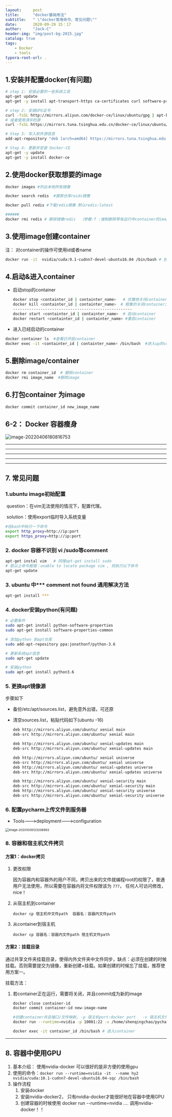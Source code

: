 ```yaml
---
layout:     post
title:      "docker基础用法"
subtitle:   " \"docker常用命令、常见问题\""
date:       2020-09-29 15：17
author:     "Jack-C"
header-img: "img/post-bg-2015.jpg"
catalog: true
tags:
    - Docker
    - tools
typora-root-url: .
---
```




## 1.安装并配置docker(有问题)

~~~bash
# step 1: 安装必要的一些系统工具
apt-get update
apt-get -y install apt-transport-https ca-certificates curl software-properties-common

# step 2: 安装GPG证书
curl -fsSL http://mirrors.aliyun.com/docker-ce/linux/ubuntu/gpg | apt-key add -
# 或者使用清华的源
curl -fsSL https://mirrors.tuna.tsinghua.edu.cn/docker-ce/linux/ubuntu/gpg | apt-key add -

# Step 3: 写入软件源信息
add-apt-repository "deb [arch=amd64] https://mirrors.tuna.tsinghua.edu.cn/docker-ce/linux/ubuntu $(lsb_release -cs) stable"

# Step 4: 更新并安装 Docker-CE
apt-get -y update
apt-get -y install docker-ce
~~~



## 2.使用docker获取想要的image

~~~bash
docker images #列出本地所有镜像

docker search redis  #搜索仓库reids镜像

docker pull redis #下载redis镜像 默认redis:latest

######
docker rmi redis # 删除镜像redis  （参数-f :强制删除带有运行中container的image）
~~~



## 3.使用image创建container

注： 对container的操作可使用id或者name

~~~bash
docker run -it  nvidia/cuda:9.1-cudnn7-devel-ubuntu16.04 /bin/bash # 创建并启动container， image形如：REPOSITORY:TAG  
~~~



## 4.启动&进入container

- 启动stop的container

  ~~~bash
  docker stop <containter_id | containter_name>   # 优雅地关闭container
  docker kill <containter_id | containter_name>  # 粗鲁的关闭container; stop给与一定的关闭时间交由容器自己保存状态，kill直接关闭容器
  ----------------------------------------------------
  docker start <containter_id | containter_name>  # 启动container
  docker restart <containter_id | containter_name> #重启container
  ~~~

  

- 进入已经启动的container

~~~bash
docker container ls  #查看已开启container
docker exec -it <containter_id | containter_name> /bin/bash  #进入up的container，并通过sh交互，# -it： 指定伪终端，可以交互
~~~

## 5.删除image/container

~~~bash
docker rm container_id  # 删除container
docker rmi image_name  #删除image
~~~

## 6.打包container 为image

~~~bash
docker commit container_id new_image_name
~~~



## 6-2： Docker 容器瘦身

![image-20220406180816753](../img\2020-09-29-docker\image-20220406180816753.png)

------

----

----

----

----



## 7. 常见问题

### 1.ubuntu image初始配置

​	question：在vim无法使用的情况下，配置代理。

​	solution：使用export临时导入系统变量

~~~bash
#在bash中执行一下命令
export http_proxy=http://ip:port
export https_proxy=http://ip:port
~~~



### 2. docker 容器不识别 vi /sudo等comment

~~~bash
apt-get instal vim   # 同理apt-get install sudo
# 若以上命令报错：unable to locate package vim , 则执行以下命令
apt-get update  
~~~



### 3. ubuntu 中*** comment not found 通用解决方法

~~~bash
apt-get install ***
~~~



### 4. docker安装python(有问题)

~~~bash
# 必要条件
sudo apt-get install python-software-properties  
sudo apt-get install software-properties-common

# 添加python 到apt仓库
sudo add-apt-repository ppa:jonathonf/python-3.6

# 更新系统apt信息
sudo apt-get update

# 安装python
sudo apt-get install python3.6
~~~

### 5. 更换apt镜像源

步骤如下

* 备份/etc/apt/sources.list，避免意外出错，可还原

* 清空sources.list，粘贴代码如下(ubuntu -16)

  ~~~bash
  deb http://mirrors.aliyun.com/ubuntu/ xenial main
  deb-src http://mirrors.aliyun.com/ubuntu/ xenial main
  
  deb http://mirrors.aliyun.com/ubuntu/ xenial-updates main
  deb-src http://mirrors.aliyun.com/ubuntu/ xenial-updates main
  
  deb http://mirrors.aliyun.com/ubuntu/ xenial universe
  deb-src http://mirrors.aliyun.com/ubuntu/ xenial universe
  deb http://mirrors.aliyun.com/ubuntu/ xenial-updates universe
  deb-src http://mirrors.aliyun.com/ubuntu/ xenial-updates universe
  
  deb http://mirrors.aliyun.com/ubuntu/ xenial-security main
  deb-src http://mirrors.aliyun.com/ubuntu/ xenial-security main
  deb http://mirrors.aliyun.com/ubuntu/ xenial-security universe
  deb-src http://mirrors.aliyun.com/ubuntu/ xenial-security universe
  ~~~

### 6. 配置pycharm上传文件到服务器

* Tools--->deployment--->configuration

<img src="C:\Users\qingc\AppData\Roaming\Typora\typora-user-images\image-20201009123208993.png" alt="image-20201009123208993" style="zoom:67%;" />



### 8. 容器和宿主机文件拷贝

#### 方案1：docker拷贝

1. 更改权限

   因为容器内和容器外的用户不同，拷贝出来的文件就编程root的权限了，普通用户无法使用，所以需要在容器内将文件权限该为 `777`， 任何人可访问修改，nice！

2. 从宿主机到container

   ```shell
   docker cp 宿主机中文件path  容器名：容器内文件path
   ```

   

3. 从container到宿主机

   ```shell
   docker cp 容器名：容器内文件path 宿主机文件path 
   ```

   

#### 方案2：挂载目录

通过共享文件夹挂载目录，使得内外文件夹中文件同步，缺点：必须在创建的时候挂载。否则需要提交为镜像，重新创建+挂载。如果创建的时候忘了挂载，推荐使用方案一。

挂载方法：

1. 若container正在运行，需要将关闭，并且commit成为新的image

   ~~~bash
   docker close container-id
   docker commit container-id new-image-name
   
   #创建container并且端口/文件映射, -p 宿主机port:docker port   -v 宿主机文件路径：docker文件路径(如果不存在会自动创建)
   docker run --runtime=nvidia -p 10001:22 -v /home/shenqingchao/pycharmProjects/docker-remote:/path_indocker  -it -d --name 自定义一个名字 nvidia/cuda:10.1-cudnn7-devel-ubuntu16.04-sqc   
   
   docker exec -it container_id /bin/bash # 进入container
   
   ~~~





----

## 8. 容器中使用GPU

1. 基本介绍： 使用nvidia-docker 可以很好的是非方便的使用gpu
2. 使用的命令：`docker run --runtime=nvidia -it  --name hy2 nvidia/cuda:10.1-cudnn7-devel-ubuntu16.04-sqc /bin/bash`
3. 操作流程
   1. 安装docker
   2. 安装nvidia-docker2， 只有nvidia-docker才能很好地在容器中使用GPU
   3. 创建容器的时候使用  docker run --runtime=nvidia .... 调用nvidia-docker！！

